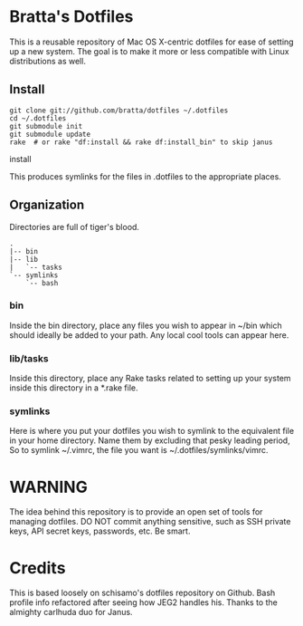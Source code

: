 # Bratta's Dotfiles #

This is a reusable repository of Mac OS X-centric dotfiles for ease of
setting up a new system. The goal is to make it more or less compatible
with Linux distributions as well.

## Install ##

    git clone git://github.com/bratta/dotfiles ~/.dotfiles
    cd ~/.dotfiles
    git submodule init
    git submodule update
    rake  # or rake "df:install && rake df:install_bin" to skip janus
install

This produces symlinks for the files in .dotfiles to the appropriate
places.

## Organization ##

Directories are full of tiger's blood.

    .
    |-- bin
    |-- lib
    |   `-- tasks
    `-- symlinks
        `-- bash

### bin ###

Inside the bin directory, place any files you wish to appear in ~/bin
which should ideally be added to your path. Any local cool tools can
appear here.

### lib/tasks ###

Inside this directory, place any Rake tasks related to setting up your
system inside this directory in a \*.rake file.

### symlinks ###

Here is where you put your dotfiles you wish to symlink to the
equivalent file in your home directory. Name them by excluding
that pesky leading period, So to symlink ~/.vimrc, the file you want 
is ~/.dotfiles/symlinks/vimrc.

# WARNING #

The idea behind this repository is to provide an open set of tools for
managing dotfiles. DO NOT commit anything sensitive, such as SSH private
keys, API secret keys, passwords, etc. Be smart.

# Credits #

This is based loosely on schisamo's dotfiles repository on Github.
Bash profile info refactored after seeing how JEG2 handles his.
Thanks to the almighty carlhuda duo for Janus.
